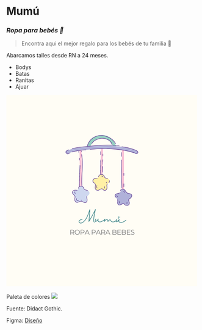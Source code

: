 # **Mumú**
### *Ropa para bebés 👶*

>Encontra aqui el mejor regalo para los bebés de tu familia 💟

Abarcamos talles desde RN a 24 meses.

+ Bodys
+ Batas
+ Ranitas
+ Ajuar
  
![](https://github.com/PpauTor/SofiTorres/blob/main/Mumú.png)



Paleta de colores
![](https://github.com/PpauTor/Torres-Mumu/blob/main/Paleta%20color.png2.png?raw=true)

Fuente: 
Didact Gothic.

Figma:
[Diseño](https://www.figma.com/file/jZj79nXJJ0Sg5aGwtIeBiq/Untitled?type=design&node-id=0-1&mode=design&t=uGnG97BICmTbDxp1-0)



